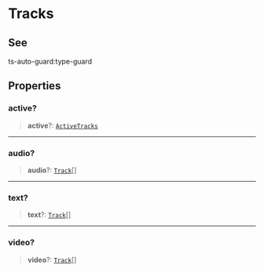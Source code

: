 # Tracks

## See

ts-auto-guard:type-guard

## Properties

### active?

> **active**?: [`ActiveTracks`](reference/functions/ActiveTracks.md)

***

### audio?

> **audio**?: [`Track`](reference/functions/Track.md)[]

***

### text?

> **text**?: [`Track`](reference/functions/Track.md)[]

***

### video?

> **video**?: [`Track`](reference/functions/Track.md)[]
